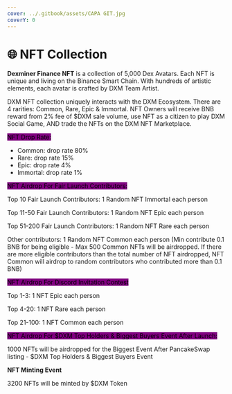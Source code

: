 ```yaml
---
cover: ../.gitbook/assets/CAPA GIT.jpg
coverY: 0
---
```


# 🌐 NFT Collection

**Dexminer Finance NFT** is a collection of 5,000 Dex Avatars. Each NFT is unique and living on the Binance Smart Chain. With hundreds of artistic elements, each avatar is crafted by DXM Team Artist.&#x20;

DXM  NFT collection uniquely interacts with the DXM Ecosystem. There are 4 rarities: Common, Rare, Epic & Immortal. NFT Owners will receive BNB reward from 2% fee of $DXM sale volume, use NFT as a citizen to play DXM Social Game, AND trade the NFTs on the DXM NFT Marketplace.

<mark style="background-color:purple;">NFT Drop Rate:</mark>

* Common: drop rate 80%
* Rare: drop rate 15%
* Epic: drop rate 4%
* Immortal: drop rate 1%

<mark style="background-color:purple;">NFT Airdrop For Fair Launch Contributors:</mark>

Top 10 Fair Launch Contributors: 1 Random NFT Immortal each person

Top 11-50 Fair Launch Contributors: 1 Random NFT Epic each person

Top 51-200 Fair Launch Contributors: 1 Random NFT Rare each person

Other contributors: 1 Random NFT Common each person (Min contribute 0.1 BNB for being eligible - Max 500 Common NFTs will be airdropped. If there are more eligible contributors than the total number of NFT airdropped, NFT Common will airdrop to random contributors who contributed more than 0.1 BNB)&#x20;

<mark style="background-color:purple;">NFT Airdrop For Discord Invitation Contest</mark>

Top 1-3: 1 NFT Epic each person

Top 4-20: 1 NFT Rare each person

Top 21-100: 1 NFT Common each person

<mark style="background-color:purple;">NFT Airdrop For $DXM Top Holders & Biggest Buyers Event After Launch:</mark>

1000 NFTs will be airdropped for the Biggest Event After PancakeSwap listing - $DXM Top Holders & Biggest Buyers Event

**NFT Minting Event**

3200 NFTs will be minted by $DXM Token
